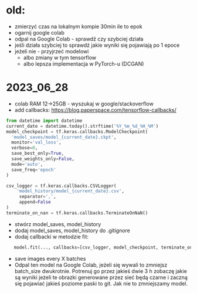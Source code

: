 # old:
- zmierzyć czas na lokalnym kompie 30min ile to epok
- ogarnij google colab
- odpal na Google Colab - sprawdź czy szybciej działa
- jeśli działa szybciej to sprawdź jakie wyniki się pojawiają po 1 epoce
- jeżeli nie - przyjrzeć modelowi
  - albo zmiany w tym tensorflow
  - albo lepsza implementacja w PyTorch-u (DCGAN) 


# 2023_06_28

- colab RAM 12->25GB - wyszukaj w google/stackoverflow
- add callbacks: https://blog.paperspace.com/tensorflow-callbacks/
```python
from datetime import datetime
current_date = datetime.today().strftime('%Y_%m_%d_%H_%M')
model_checkpoint = tf.keras.callbacks.ModelCheckpoint(
  'model_saves/model_{current_date}.ckpt',
  monitor='val_loss',
  verbose=0,
  save_best_only=True,
  save_weights_only=False,
  mode='auto',
  save_freq='epoch'
)
```
```python
csv_logger = tf.keras.callbacks.CSVLogger(
    'model_history/model_{current_date}.csv',
     separator=',', 
     append=False
)
terminate_on_nan = tf.keras.callbacks.TerminateOnNaN()
```
- stwórz model_saves, model_history
- dodaj model_saves, model_history do .gitignore
- dodaj callbacki w metodzie fit: 
```python
   model.fit(..., callbacks=[csv_logger, model_checkpoint, terminate_on_nan])
```
- save images every X batches
- Odpal ten model na Google Colab, jeżeli się wywali to zmniejsz batch_size dwukrotnie. Potrenuj go przez jakieś dwie 3 h zobaczę jakie są wyniki jeżeli te obrazki generowane przez sieć będą czarne i zaczną się pojawiać jakieś poziome paski to git. Jak nie to zmniejszamy model.

